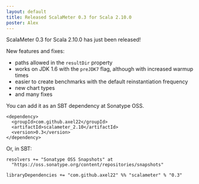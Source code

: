 ```yaml
---
layout: default
title: Released ScalaMeter 0.3 for Scala 2.10.0
poster: Alex
---
```



ScalaMeter 0.3 for Scala 2.10.0 has just been released!

New features and fixes:
- paths allowed in the `resultDir` property
- works on JDK 1.6 with the `preJDK7` flag, although with increased warmup times
- easier to create benchmarks with the default reinstantiation frequency
- new chart types
- and many fixes

You can add it as an SBT dependency at Sonatype OSS.

    <dependency>
      <groupId>com.github.axel22</groupId>
      <artifactId>scalameter_2.10</artifactId>
      <version>0.3</version>
    </dependency>

Or, in SBT:

    resolvers += "Sonatype OSS Snapshots" at
      "https://oss.sonatype.org/content/repositories/snapshots"

    libraryDependencies += "com.github.axel22" %% "scalameter" % "0.3"


